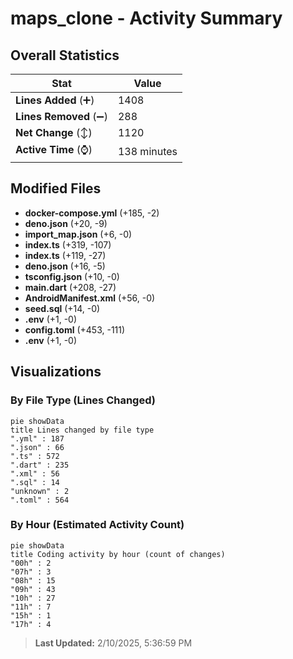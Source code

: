 # maps_clone - Activity Summary 

## Overall Statistics

| Stat                   | Value                                                             |
| ---------------------- | ----------------------------------------------------------------- |
| **Lines Added** (➕)   | 1408                                          |
| **Lines Removed** (➖) | 288                                        |
| **Net Change** (↕)    | 1120                |
| **Active Time** (⌚)   | 138 minutes |


## Modified Files
- **docker-compose.yml** (+185, -2)
- **deno.json** (+20, -9)
- **import_map.json** (+6, -0)
- **index.ts** (+319, -107)
- **index.ts** (+119, -27)
- **deno.json** (+16, -5)
- **tsconfig.json** (+10, -0)
- **main.dart** (+208, -27)
- **AndroidManifest.xml** (+56, -0)
- **seed.sql** (+14, -0)
- **.env** (+1, -0)
- **config.toml** (+453, -111)
- **.env** (+1, -0)

## Visualizations

### By File Type (Lines Changed)

```mermaid
pie showData
title Lines changed by file type
".yml" : 187
".json" : 66
".ts" : 572
".dart" : 235
".xml" : 56
".sql" : 14
"unknown" : 2
".toml" : 564
```

### By Hour (Estimated Activity Count)

```mermaid
pie showData
title Coding activity by hour (count of changes)
"00h" : 2
"07h" : 3
"08h" : 15
"09h" : 43
"10h" : 27
"11h" : 7
"15h" : 1
"17h" : 4
```


> **Last Updated:** 2/10/2025, 5:36:59 PM